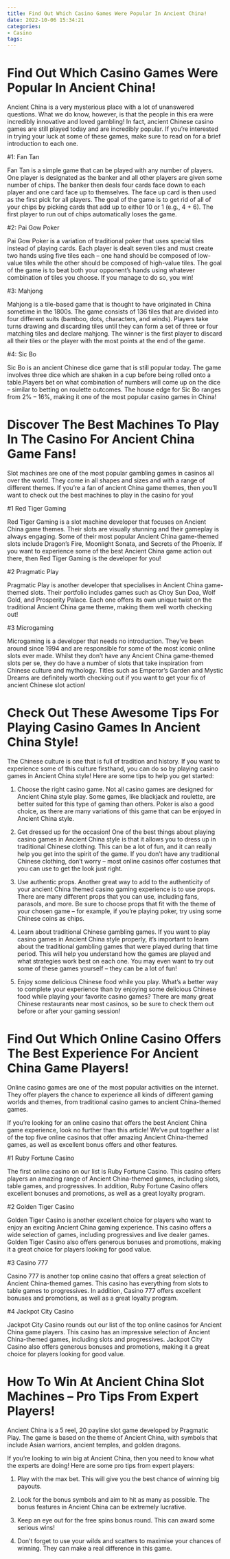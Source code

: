 ```yaml
---
title: Find Out Which Casino Games Were Popular In Ancient China!
date: 2022-10-06 15:34:21
categories:
- Casino
tags:
---
```



# Find Out Which Casino Games Were Popular In Ancient China!

Ancient China is a very mysterious place with a lot of unanswered questions. What we do know, however, is that the people in this era were incredibly innovative and loved gambling! In fact, ancient Chinese casino games are still played today and are incredibly popular. If you’re interested in trying your luck at some of these games, make sure to read on for a brief introduction to each one.

#1: Fan Tan

Fan Tan is a simple game that can be played with any number of players. One player is designated as the banker and all other players are given some number of chips. The banker then deals four cards face down to each player and one card face up to themselves. The face up card is then used as the first pick for all players. The goal of the game is to get rid of all of your chips by picking cards that add up to either 10 or 1 (e.g., 4 + 6). The first player to run out of chips automatically loses the game.

#2: Pai Gow Poker

Pai Gow Poker is a variation of traditional poker that uses special tiles instead of playing cards. Each player is dealt seven tiles and must create two hands using five tiles each – one hand should be composed of low-value tiles while the other should be composed of high-value tiles. The goal of the game is to beat both your opponent’s hands using whatever combination of tiles you choose. If you manage to do so, you win!

#3: Mahjong

Mahjong is a tile-based game that is thought to have originated in China sometime in the 1800s. The game consists of 136 tiles that are divided into four different suits (bamboo, dots, characters, and winds). Players take turns drawing and discarding tiles until they can form a set of three or four matching tiles and declare mahjong. The winner is the first player to discard all their tiles or the player with the most points at the end of the game.

#4: Sic Bo

Sic Bo is an ancient Chinese dice game that is still popular today. The game involves three dice which are shaken in a cup before being rolled onto a table.Players bet on what combination of numbers will come up on the dice – similar to betting on roulette outcomes. The house edge for Sic Bo ranges from 2% – 16%, making it one of the most popular casino games in China!

# Discover The Best Machines To Play In The Casino For Ancient China Game Fans!

Slot machines are one of the most popular gambling games in casinos all over the world. They come in all shapes and sizes and with a range of different themes. If you’re a fan of ancient China game themes, then you’ll want to check out the best machines to play in the casino for you!

#1 Red Tiger Gaming

Red Tiger Gaming is a slot machine developer that focuses on Ancient China game themes. Their slots are visually stunning and their gameplay is always engaging. Some of their most popular Ancient China game-themed slots include Dragon’s Fire, Moonlight Sonata, and Secrets of the Phoenix. If you want to experience some of the best Ancient China game action out there, then Red Tiger Gaming is the developer for you!

#2 Pragmatic Play

Pragmatic Play is another developer that specialises in Ancient China game-themed slots. Their portfolio includes games such as Choy Sun Doa, Wolf Gold, and Prosperity Palace. Each one offers its own unique twist on the traditional Ancient China game theme, making them well worth checking out!

#3 Microgaming

Microgaming is a developer that needs no introduction. They’ve been around since 1994 and are responsible for some of the most iconic online slots ever made. Whilst they don’t have any Ancient China game-themed slots per se, they do have a number of slots that take inspiration from Chinese culture and mythology. Titles such as Emperor’s Garden and Mystic Dreams are definitely worth checking out if you want to get your fix of ancient Chinese slot action!

# Check Out These Awesome Tips For Playing Casino Games In Ancient China Style!

The Chinese culture is one that is full of tradition and history. If you want to experience some of this culture firsthand, you can do so by playing casino games in Ancient China style! Here are some tips to help you get started:

1. Choose the right casino game. Not all casino games are designed for Ancient China style play. Some games, like blackjack and roulette, are better suited for this type of gaming than others. Poker is also a good choice, as there are many variations of this game that can be enjoyed in Ancient China style.

2. Get dressed up for the occasion! One of the best things about playing casino games in Ancient China style is that it allows you to dress up in traditional Chinese clothing. This can be a lot of fun, and it can really help you get into the spirit of the game. If you don’t have any traditional Chinese clothing, don’t worry – most online casinos offer costumes that you can use to get the look just right.

3. Use authentic props. Another great way to add to the authenticity of your ancient China themed casino gaming experience is to use props. There are many different props that you can use, including fans, parasols, and more. Be sure to choose props that fit with the theme of your chosen game – for example, if you’re playing poker, try using some Chinese coins as chips.

4. Learn about traditional Chinese gambling games. If you want to play casino games in Ancient China style properly, it’s important to learn about the traditional gambling games that were played during that time period. This will help you understand how the games are played and what strategies work best on each one. You may even want to try out some of these games yourself – they can be a lot of fun!

5. Enjoy some delicious Chinese food while you play. What’s a better way to complete your experience than by enjoying some delicious Chinese food while playing your favorite casino games? There are many great Chinese restaurants near most casinos, so be sure to check them out before or after your gaming session!

# Find Out Which Online Casino Offers The Best Experience For Ancient China Game Players!

Online casino games are one of the most popular activities on the internet. They offer players the chance to experience all kinds of different gaming worlds and themes, from traditional casino games to ancient China-themed games.

If you’re looking for an online casino that offers the best Ancient China game experience, look no further than this article! We’ve put together a list of the top five online casinos that offer amazing Ancient China-themed games, as well as excellent bonus offers and other features.

#1 Ruby Fortune Casino

The first online casino on our list is Ruby Fortune Casino. This casino offers players an amazing range of Ancient China-themed games, including slots, table games, and progressives. In addition, Ruby Fortune Casino offers excellent bonuses and promotions, as well as a great loyalty program.

#2 Golden Tiger Casino

Golden Tiger Casino is another excellent choice for players who want to enjoy an exciting Ancient China gaming experience. This casino offers a wide selection of games, including progressives and live dealer games. Golden Tiger Casino also offers generous bonuses and promotions, making it a great choice for players looking for good value.

#3 Casino 777

Casino 777 is another top online casino that offers a great selection of Ancient China-themed games. This casino has everything from slots to table games to progressives. In addition, Casino 777 offers excellent bonuses and promotions, as well as a great loyalty program.

#4 Jackpot City Casino

Jackpot City Casino rounds out our list of the top online casinos for Ancient China game players. This casino has an impressive selection of Ancient China-themed games, including slots and progressives. Jackpot City Casino also offers generous bonuses and promotions, making it a great choice for players looking for good value.

# How To Win At Ancient China Slot Machines – Pro Tips From Expert Players!

Ancient China is a 5 reel, 20 payline slot game developed by Pragmatic Play. The game is based on the theme of Ancient China, with symbols that include Asian warriors, ancient temples, and golden dragons.

If you’re looking to win big at Ancient China, then you need to know what the experts are doing! Here are some pro tips from expert players:

1) Play with the max bet. This will give you the best chance of winning big payouts.

2) Look for the bonus symbols and aim to hit as many as possible. The bonus features in Ancient China can be extremely lucrative.

3) Keep an eye out for the free spins bonus round. This can award some serious wins!

4) Don’t forget to use your wilds and scatters to maximise your chances of winning. They can make a real difference in this game.
